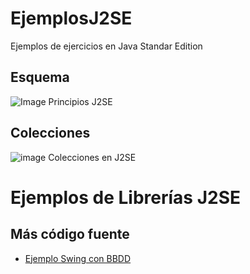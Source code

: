 # EjemplosJ2SE
Ejemplos de ejercicios en Java Standar Edition

## Esquema
![Image Principios J2SE](https://i.pinimg.com/originals/4c/02/09/4c0209e67b222509e094018cfdeca04e.jpg)

## Colecciones
![image Colecciones en J2SE](https://i.pinimg.com/originals/ca/ff/64/caff64b0af5ca89b0ee44b8976174b4b.jpg)

# Ejemplos de Librerías J2SE

## Más código fuente
* [Ejemplo Swing con BBDD](bea/comercio/)